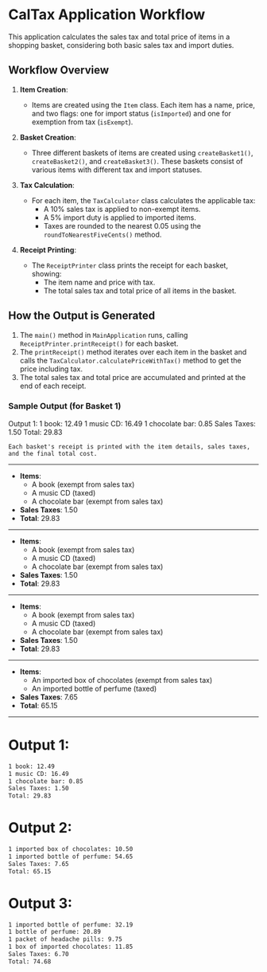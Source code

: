 # CalTax Application Workflow

This application calculates the sales tax and total price of items in a shopping basket, considering both basic sales tax and import duties.

## Workflow Overview

1. **Item Creation**: 
   - Items are created using the `Item` class. Each item has a name, price, and two flags: one for import status (`isImported`) and one for exemption from tax (`isExempt`).
   
2. **Basket Creation**:
   - Three different baskets of items are created using `createBasket1()`, `createBasket2()`, and `createBasket3()`. These baskets consist of various items with different tax and import statuses.

3. **Tax Calculation**:
   - For each item, the `TaxCalculator` class calculates the applicable tax:
     - A 10% sales tax is applied to non-exempt items.
     - A 5% import duty is applied to imported items.
     - Taxes are rounded to the nearest 0.05 using the `roundToNearestFiveCents()` method.

4. **Receipt Printing**:
   - The `ReceiptPrinter` class prints the receipt for each basket, showing:
     - The item name and price with tax.
     - The total sales tax and total price of all items in the basket.

## How the Output is Generated

1. The `main()` method in `MainApplication` runs, calling `ReceiptPrinter.printReceipt()` for each basket.
2. The `printReceipt()` method iterates over each item in the basket and calls the `TaxCalculator.calculatePriceWithTax()` method to get the price including tax.
3. The total sales tax and total price are accumulated and printed at the end of each receipt.

### Sample Output (for Basket 1)

Output 1: 1 book: 12.49 1 music CD: 16.49 1 chocolate bar: 0.85 Sales Taxes: 1.50 Total: 29.83
```vbnet
Each basket's receipt is printed with the item details, sales taxes, and the final total cost.
```

---


- **Items**: 
  - A book (exempt from sales tax)
  - A music CD (taxed)
  - A chocolate bar (exempt from sales tax)
- **Sales Taxes**: 1.50
- **Total**: 29.83

---


- **Items**: 
  - A book (exempt from sales tax)
  - A music CD (taxed)
  - A chocolate bar (exempt from sales tax)
- **Sales Taxes**: 1.50
- **Total**: 29.83

---


- **Items**: 
  - A book (exempt from sales tax)
  - A music CD (taxed)
  - A chocolate bar (exempt from sales tax)
- **Sales Taxes**: 1.50
- **Total**: 29.83

---




- **Items**:
  - An imported box of chocolates (exempt from sales tax)
  - An imported bottle of perfume (taxed)
- **Sales Taxes**: 7.65
- **Total**: 65.15

---


# Output 1:
```html
1 book: 12.49
1 music CD: 16.49
1 chocolate bar: 0.85
Sales Taxes: 1.50
Total: 29.83
```

# Output 2:
```html
1 imported box of chocolates: 10.50
1 imported bottle of perfume: 54.65
Sales Taxes: 7.65
Total: 65.15
```

# Output 3:
```html
1 imported bottle of perfume: 32.19
1 bottle of perfume: 20.89
1 packet of headache pills: 9.75
1 box of imported chocolates: 11.85
Sales Taxes: 6.70
Total: 74.68
```

